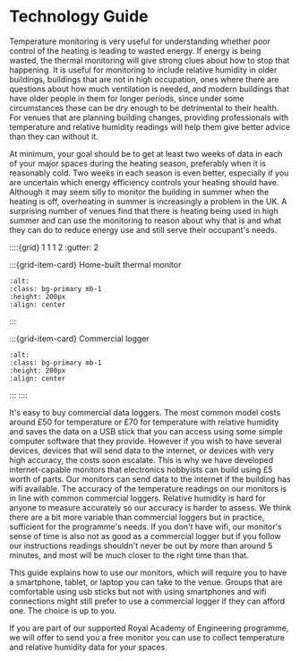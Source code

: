 # Technology Guide

Temperature monitoring is very useful for understanding whether poor control of the heating is leading to wasted energy. If energy is being wasted, the thermal monitoring will give strong clues about how to stop that happening.  It is useful for monitoring to include relative humidity in older buildings, buildings that are not in high occupation, ones where there are questions about how much ventilation is needed, and modern buildings that have older people in them for longer periods, since under some circumstances these can be dry enough to be detrimental to their health.    For venues that are planning building changes, providing professionals with temperature and relative humidity readings will help them give better advice than they can without it.  

At minimum, your goal should be to get at least two weeks of data in each of your major spaces during the heating season, preferably when it is reasonably cold.  Two weeks in each season is even better, especially if you are uncertain which energy efficiency controls your heating should have.  Although it may seem silly to monitor the building in summer when the heating is off, overheating in summer is increasingly a problem in the UK.  A surprising number of venues find that there is heating being used in high summer and can use the monitoring to reason about why that is and what they can do to reduce energy use and still serve their occupant's needs.  

::::{grid} 1 1 1 2 
:gutter: 2

:::{grid-item-card}  Home-built thermal monitor 
```{image} /images/v3/bare-monitor.jpg
:alt: 
:class: bg-primary mb-1
:height: 200px
:align: center
```
:::

:::{grid-item-card} Commercial logger
```{image} /images/commercial-logger.jpg 
:alt: 
:class: bg-primary mb-1
:height: 200px
:align: center
```
:::
::::


It's easy to buy commercial data loggers.  The most common model costs around £50 for temperature or £70 for temperature with relative humidity and saves the data on a USB stick that you can access using some simple computer software that they provide.  However if you wish to have several devices, devices that will send data to the internet, or devices with very high accuracy, the costs soon escalate.  This is why we have developed internet-capable monitors that electronics hobbyists can build using £5 worth of parts.  Our monitors can send data to the internet if the building has wifi available. The accuracy of the temperature readings on our monitors is in line with common commercial loggers.  Relative humidity is hard for anyone to measure accurately so our accuracy is harder to assess.  We think there are a bit more variable than commercial loggers but in practice, sufficient for the programme's needs.  If you don't have wifi, our monitor's sense of time is also not as good as a commercial logger but if you follow our instructions readings shouldn't never be out by more than around 5 minutes, and most will be much closer to the right time than that.

This guide explains how to use our monitors, which will require you to have a smartphone, tablet, or laptop you can take to the venue.  Groups that are comfortable using usb sticks but not with using smartphones and wifi connections might still prefer to use a commercial logger if they can afford one.  The choice is up to you.


If you are part of our supported Royal Academy of Engineering programme, we will offer to send you a free monitor you can use to collect temperature and relative humidity data for your spaces. 





